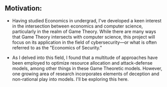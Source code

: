 ## Motivation: ##

- Having studied Economics in undergrad, I've developed a keen interest in the intersection between economics and computer science, particularly in the realm of Game Theory. While there are many ways that Game Theory intersects with computer science, this project will focus on its application in the field of cybersecurity—or what is often referred to as the "Economics of Security."

- As I delved into this  field, I found that a multitude of approaches have been employed to optimize resource allocation and attack-defense models, among other things in these Game Theoretic models. However, one growing area of research incorporates elements of deception and non-rational play into models. I'll be exploring this here.  
